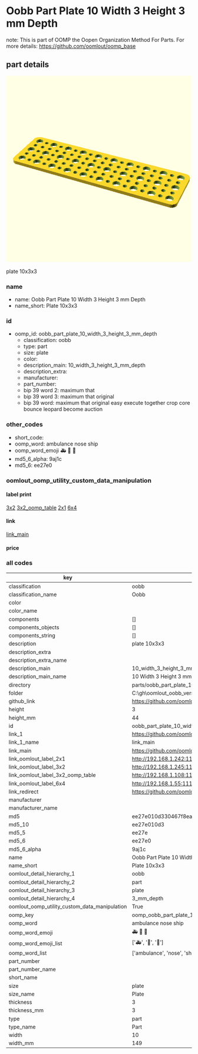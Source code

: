 # Oobb Part Plate 10 Width 3 Height 3 mm Depth  

note: This is part of OOMP the Oopen Organization Method For Parts. For more details: https://github.com/oomlout/oomp_base

##  part details
  

[![](3dpr.png)](3dpr.png)

plate 10x3x3



### name
* name: Oobb Part Plate 10 Width 3 Height 3 mm Depth
* name_short: Plate 10x3x3 
### id
* oomp_id: oobb_part_plate_10_width_3_height_3_mm_depth
  * classification: oobb
  * type: part
  * size: plate
  * color: 
  * description_main: 10_width_3_height_3_mm_depth
  * description_extra: 
  * manufacturer: 
  * part_number: 
  * bip 39 word 2: maximum that
  * bip 39 word 3: maximum that original
  * bip 39 word: maximum that original easy execute together crop core bounce leopard become auction

### other_codes
* short_code: 
* oomp_word: ambulance nose ship
* oomp_word_emoji :ambulance: :nose: :ship:
* md5_6_alpha: 9aj1c
* md5_6: ee27e0






### oomlout_oomp_utility_custom_data_manipulation
#### label print
[3x2](http://192.168.1.245:1112/?label=oomp%209aj1c)
[3x2_oomp_table](http://192.168.1.108:1112/?label=oomp%209aj1c)
[2x1](http://192.168.1.242:1112/?label=oomp%209aj1c)
[6x4](http://192.168.1.55:1112/?label=oomp%209aj1c)    

#### link

[link_main](https://github.com/oomlout/oomlout_oobb_version_4_generated_parts/tree/main/navigation_oomp/oobb/part/plate/10_width_3_height_3_mm_depth/part)                              

#### price







### all codes 
| key | value |  
| --- | --- |  
| classification | oobb |  
| classification_name | Oobb |  
| color |  |  
| color_name |  |  
| components | [] |  
| components_objects | [] |  
| components_string | [] |  
| description | plate 10x3x3 |  
| description_extra |  |  
| description_extra_name |  |  
| description_main | 10_width_3_height_3_mm_depth |  
| description_main_name | 10 Width 3 Height 3 mm Depth |  
| directory | parts/oobb_part_plate_10_width_3_height_3_mm_depth |  
| folder | C:\gh\oomlout_oobb_version_4_generated_parts\parts\oobb_part_plate_10_width_3_height_3_mm_depth |  
| github_link | https://github.com/oomlout/oomlout_oomp_part_src/tree/main/parts/oobb_part_plate_10_width_3_height_3_mm_depth |  
| height | 3 |  
| height_mm | 44 |  
| id | oobb_part_plate_10_width_3_height_3_mm_depth |  
| link_1 | https://github.com/oomlout/oomlout_oobb_version_4_generated_parts/tree/main/navigation_oomp/oobb/part/plate/10_width_3_height_3_mm_depth/part |  
| link_1_name | link_main |  
| link_main | https://github.com/oomlout/oomlout_oobb_version_4_generated_parts/tree/main/navigation_oomp/oobb/part/plate/10_width_3_height_3_mm_depth/part |  
| link_oomlout_label_2x1 | http://192.168.1.242:1112/?label=oomp%209aj1c |  
| link_oomlout_label_3x2 | http://192.168.1.245:1112/?label=oomp%209aj1c |  
| link_oomlout_label_3x2_oomp_table | http://192.168.1.108:1112/?label=oomp%209aj1c |  
| link_oomlout_label_6x4 | http://192.168.1.55:1112/?label=oomp%209aj1c |  
| link_redirect | https://github.com/oomlout/oomlout_oobb_version_4_generated_parts/tree/main/parts/oobb_plate_10_03_03 |  
| manufacturer |  |  
| manufacturer_name |  |  
| md5 | ee27e010d330467f8ea7945d3977fc4b |  
| md5_10 | ee27e010d3 |  
| md5_5 | ee27e |  
| md5_6 | ee27e0 |  
| md5_6_alpha | 9aj1c |  
| name | Oobb Part Plate 10 Width 3 Height 3 mm Depth |  
| name_short | Plate 10x3x3  |  
| oomlout_detail_hierarchy_1 | oobb |  
| oomlout_detail_hierarchy_2 | part |  
| oomlout_detail_hierarchy_3 | plate |  
| oomlout_detail_hierarchy_4 | 3_mm_depth |  
| oomlout_oomp_utility_custom_data_manipulation | True |  
| oomp_key | oomp_oobb_part_plate_10_width_3_height_3_mm_depth |  
| oomp_word | ambulance nose ship |  
| oomp_word_emoji | :ambulance: :nose: :ship: |  
| oomp_word_emoji_list | [':ambulance:', ':nose:', ':ship:'] |  
| oomp_word_list | ['ambulance', 'nose', 'ship'] |  
| part_number |  |  
| part_number_name |  |  
| short_name |  |  
| size | plate |  
| size_name | Plate |  
| thickness | 3 |  
| thickness_mm | 3 |  
| type | part |  
| type_name | Part |  
| width | 10 |  
| width_mm | 149 |  
